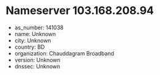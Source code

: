 # Nameserver 103.168.208.94

* as_number: 141038
* name: Unknown
* city: Unknown
* country: BD
* organization: Chauddagram Broadband
* version: Unknown
* dnssec: Unknown
